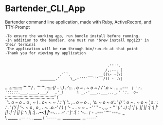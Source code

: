 # Bartender_CLI_App
Bartender command line application, made with Ruby, ActiveRecord, and TTY-Prompt
    
    -To ensure the working app, run bundle install before running.
    -In addition to the bundler, one must run 'brew install mpg123' in their terminal 
    -The application will be ran through bin/run.rb at that point
    -Thank you for viewing my application 


                                                   .''''.
                                                  /,.--. )
                             .'``.        __   __((\- -(\)
                    _______.'     \_.-''''  ``'  /)) - .\|
   __....::::::::::'''''''/    .   \'''''''::::::(/ `-'`.)
.:'::.  .  o ~ .  ~  o ~ /    /     '.o ~ . _.....--- `  \
 ':. ':::::.___.____,___/   ,'_\      \ _.-'___..___..._,'
   ':.  o~  `::::::::::::::::::::::::::::::::::::::::'  (\
    `':.  o ~  o   ..   o  ,  ~  \ . o~   -.  ~   .'.:'\'(
       ':.  ,..   o  ~   o  . ,  'o.    ~ o   ~ o'.:'  \(/
         '.   o   ~   .    ~    o ~ ',o :  :  .' .' ('\/ |
           '-._    ~    o  , o  ,  .  ~._ _.o_.-'  \/ ) (
               '- .._  .    ~    ~      _.. -'
                     ''' - .,.,. - '''
                          (:' .:)
                           :| '|
                           |. ||
                           || :|
                           :| |'
                           || :|
                           '| ||
                           |: ':
                           || :|
                     __..--:| |'--..__
               _...-'  _.' |' :| '.__ '-..._
             / -  ..---    '''''   ---...  _ \
          \  _____  ..--   --..     ____  /
              '-----....._________.....-----'

